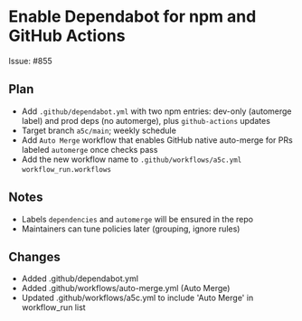 # Enable Dependabot for npm and GitHub Actions

Issue: #855

## Plan

- Add `.github/dependabot.yml` with two npm entries: dev-only (automerge label) and prod deps (no automerge), plus `github-actions` updates
- Target branch `a5c/main`; weekly schedule
- Add `Auto Merge` workflow that enables GitHub native auto-merge for PRs labeled `automerge` once checks pass
- Add the new workflow name to `.github/workflows/a5c.yml` `workflow_run.workflows`

## Notes

- Labels `dependencies` and `automerge` will be ensured in the repo
- Maintainers can tune policies later (grouping, ignore rules)

## Changes

- Added .github/dependabot.yml
- Added .github/workflows/auto-merge.yml (Auto Merge)
- Updated .github/workflows/a5c.yml to include 'Auto Merge' in workflow_run list
